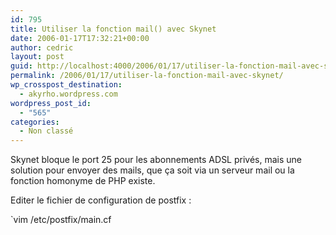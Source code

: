 ```yaml
---
id: 795
title: Utiliser la fonction mail() avec Skynet
date: 2006-01-17T17:32:21+00:00
author: cedric
layout: post
guid: http://localhost:4000/2006/01/17/utiliser-la-fonction-mail-avec-skynet.html
permalink: /2006/01/17/utiliser-la-fonction-mail-avec-skynet/
wp_crosspost_destination:
  - akyrho.wordpress.com
wordpress_post_id:
  - "565"
categories:
  - Non classé
---
```

Skynet bloque le port 25 pour les abonnements ADSL privés, mais une solution pour envoyer des mails, que ça soit via un serveur mail ou la fonction homonyme de PHP existe.

Editer le fichier de configuration de postfix :

\`vim /etc/postfix/main.cf